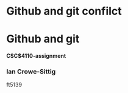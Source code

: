 # Github and git confilct
# Github and git



**CSC$4110-assignment**

### **Ian Crowe-Sittig**

ft5139
